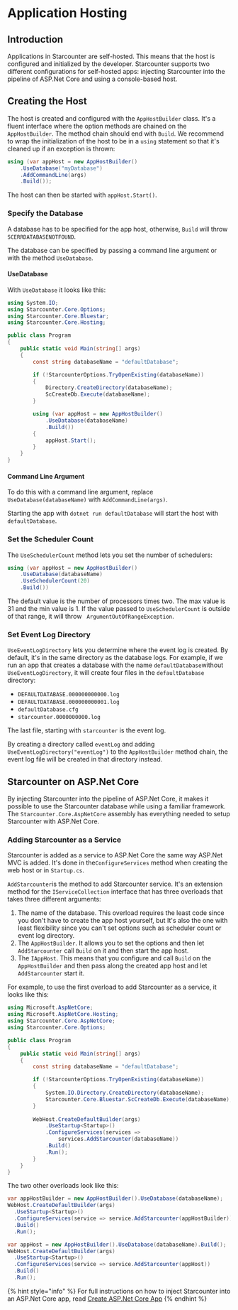 # Application Hosting

## Introduction

Applications in Starcounter are self-hosted. This means that the host is configured and initialized by the developer. Starcounter supports two different configurations for self-hosted apps: injecting Starcounter into the pipeline of ASP.Net Core and using a console-based host.

## Creating the Host

The host is created and configured with the `AppHostBuilder` class. It's a fluent interface where the option methods are chained on the `AppHostBuilder`. The method chain should end with `Build`. We recommend to wrap the initialization of the host to be in a `using` statement so that it's cleaned up if an exception is thrown:

```csharp
using (var appHost = new AppHostBuilder()
    .UseDatabase("myDatabase")
    .AddCommandLine(args)
    .Build());
```

The host can then be started with `appHost.Start()`.

### Specify the Database

A database has to be specified for the app host, otherwise, `Build` will throw `SCERRDATABASENOTFOUND`.

The database can be specified by passing a command line argument or with the method `UseDatabase`. 

#### UseDatabase

With `UseDatabase` it looks like this:

```csharp
using System.IO;
using Starcounter.Core.Options;
using Starcounter.Core.Bluestar;
using Starcounter.Core.Hosting;

public class Program
{
    public static void Main(string[] args)
    {
        const string databaseName = "defaultDatabase";

        if (!StarcounterOptions.TryOpenExisting(databaseName))
        {
            Directory.CreateDirectory(databaseName);
            ScCreateDb.Execute(databaseName);
        }

        using (var appHost = new AppHostBuilder()
            .UseDatabase(databaseName)
            .Build())
        {
            appHost.Start();
        }
    }
} 
```

#### Command Line Argument

To do this with a command line argument, replace `UseDatabase(databaseName)` with `AddCommandLine(args)`.

Starting the app with `dotnet run defaultDatabase` will start the host with `defaultDatabase`. 

### Set the Scheduler Count

The `UseSchedulerCount` method lets you set the number of schedulers:

```csharp
using (var appHost = new AppHostBuilder()
    .UseDatabase(databaseName)
    .UseSchedulerCount(20)
    .Build())
```

The default value is the number of processors times two. The max value is 31 and the min value is 1. If the value passed to `UseSchedulerCount` is outside of that range, it will throw ` ArgumentOutOfRangeException`.

### Set Event Log Directory

`UseEventLogDirectory` lets you determine where the event log is created. By default, it's in the same directory as the database logs. For example, if we run an app that creates a database with the name `defaultDatabase`without `UseEventLogDirectory`, it will create four files in the `defaultDatabase` directory:

* `DEFAULTDATABASE.000000000000.log`
* `DEFAULTDATABASE.000000000001.log`
* `defaultDatabase.cfg`
* `starcounter.0000000000.log`

The last file, starting with `starcounter` is the event log. 

By creating a directory called `eventLog` and adding `UseEventLogDirectory("eventLog")` to the `AppHostBuilder` method chain, the event log file will be created in that directory instead.  

## Starcounter on ASP.Net Core

By injecting Starcounter into the pipeline of ASP.Net Core, it makes it possible to use the Starcounter database while using a familiar framework. The `Starcounter.Core.AspNetCore` assembly has everything needed to setup Starcounter with ASP.Net Core.

### Adding Starcounter as a Service

Starcounter is added as a service to ASP.Net Core the same way ASP.Net MVC is added. It's done in the`ConfigureServices` method when creating the web host or in `Startup.cs`.

`AddStarcounter`is the method to add Starcounter service. It's an extension method for the `IServiceCollection` interface that has three overloads that takes three different arguments:

1. The name of the database. This overload requires the least code since you don't have to create the app host yourself, but It's also the one with least flexibility since you can't set options such as scheduler count or event log directory.
2. The `AppHostBuilder`. It allows you to set the options and then let `AddStarcounter` call `Build` on it and then start the app host.
3.  The `IAppHost`. This means that you configure and call `Build` on the `AppHostBuilder` and then pass along the created app host and let `AddStarcounter` start it.

For example, to use the first overload to add Starcounter as a service, it looks like this:

```csharp
using Microsoft.AspNetCore;
using Microsoft.AspNetCore.Hosting;
using Starcounter.Core.AspNetCore;
using Starcounter.Core.Options;

public class Program
{
    public static void Main(string[] args)
    {
        const string databaseName = "defaultDatabase";

        if (!StarcounterOptions.TryOpenExisting(databaseName))
        {
            System.IO.Directory.CreateDirectory(databaseName);
            Starcounter.Core.Bluestar.ScCreateDb.Execute(databaseName);
        }
        
        WebHost.CreateDefaultBuilder(args)
            .UseStartup<Startup>()
            .ConfigureServices(services => 
                services.AddStarcounter(databaseName))
            .Build()
            .Run();
        }
    }
}
```

The two other overloads look like this:

```csharp
var appHostBuilder = new AppHostBuilder().UseDatabase(databaseName);
WebHost.CreateDefaultBuilder(args)
  .UseStartup<Startup>()
  .ConfigureServices(service => service.AddStarcounter(appHostBuilder))
  .Build()
  .Run();
```

```csharp
var appHost = new AppHostBuilder().UseDatabase(databaseName).Build();
WebHost.CreateDefaultBuilder(args)
  .UseStartup<Startup>()
  .ConfigureServices(service => service.AddStarcounter(appHost))
  .Build()
  .Run();
```

{% hint style="info" %}
For full instructions on how to inject Starcounter into an ASP.Net Core app, read [Create ASP.Net Core App](../../how-to-guides/create-asp.net-core-app.md)
{% endhint %}






